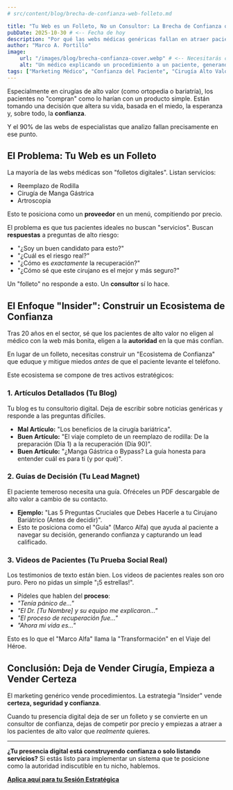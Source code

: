 ```yaml
---
# src/content/blog/brecha-de-confianza-web-folleto.md

title: "Tu Web es un Folleto, No un Consultor: La Brecha de Confianza que Cuesta Cirugías"
pubDate: 2025-10-30 # <-- Fecha de hoy
description: "Por qué las webs médicas genéricas fallan en atraer pacientes de alto valor (ortopedia, bariatría) y cómo construir un 'Ecosistema de Confianza' en su lugar."
author: "Marco A. Portillo"
image:
    url: "/images/blog/brecha-confianza-cover.webp" # <-- Necesitarás crear esta imagen
    alt: "Un médico explicando un procedimiento a un paciente, generando confianza"
tags: ["Marketing Médico", "Confianza del Paciente", "Cirugía Alto Valor", "Estrategia Digital"]
---
```


Especialmente en cirugías de alto valor (como ortopedia o bariatría), los pacientes no "compran" como lo harían con un producto simple. Están tomando una decisión que altera su vida, basada en el miedo, la esperanza y, sobre todo, la **confianza**.

Y el 90% de las webs de especialistas que analizo fallan precisamente en ese punto.

## El Problema: Tu Web es un Folleto

La mayoría de las webs médicas son "folletos digitales". Listan servicios:
* Reemplazo de Rodilla
* Cirugía de Manga Gástrica
* Artroscopia

Esto te posiciona como un **proveedor** en un menú, compitiendo por precio.

El problema es que tus pacientes ideales no buscan "servicios". Buscan **respuestas** a preguntas de alto riesgo:
* "¿Soy un buen candidato para esto?"
* "¿Cuál es el riesgo real?"
* "¿Cómo es *exactamente* la recuperación?"
* "¿Cómo sé que este cirujano es el mejor y más seguro?"

Un "folleto" no responde a esto. Un **consultor** sí lo hace.

## El Enfoque "Insider": Construir un Ecosistema de Confianza

Tras 20 años en el sector, sé que los pacientes de alto valor no eligen al médico con la web más bonita, eligen a la **autoridad** en la que más confían.

En lugar de un folleto, necesitas construir un "Ecosistema de Confianza" que eduque y mitigue miedos *antes* de que el paciente levante el teléfono.

Este ecosistema se compone de tres activos estratégicos:

### 1. Artículos Detallados (Tu Blog)
Tu blog es tu consultorio digital. Deja de escribir sobre noticias genéricas y responde a las preguntas difíciles.
* **Mal Artículo:** "Los beneficios de la cirugía bariátrica".
* **Buen Artículo:** "El viaje completo de un reemplazo de rodilla: De la preparación (Día 1) a la recuperación (Día 90)".
* **Buen Artículo:** "¿Manga Gástrica o Bypass? La guía honesta para entender cuál es para ti (y por qué)".

### 2. Guías de Decisión (Tu Lead Magnet)
El paciente temeroso necesita una guía. Ofréceles un PDF descargable de alto valor a cambio de su contacto.
* **Ejemplo:** "Las 5 Preguntas Cruciales que Debes Hacerle a tu Cirujano Bariátrico (Antes de decidir)".
* Esto te posiciona como el "Guía" (Marco Alfa) que ayuda al paciente a navegar su decisión, generando confianza y capturando un lead calificado.

### 3. Videos de Pacientes (Tu Prueba Social Real)
Los testimonios de texto están bien. Los videos de pacientes reales son oro puro. Pero no pidas un simple "¡5 estrellas!".
* Pídeles que hablen del **proceso**:
* *"Tenía pánico de..."*
* *"El Dr. [Tu Nombre] y su equipo me explicaron..."*
* *"El proceso de recuperación fue..."*
* *"Ahora mi vida es..."*

Esto es lo que el "Marco Alfa" llama la "Transformación" en el Viaje del Héroe.

## Conclusión: Deja de Vender Cirugía, Empieza a Vender Certeza

El marketing genérico vende procedimientos. La estrategia "Insider" vende **certeza, seguridad y confianza**.

Cuando tu presencia digital deja de ser un folleto y se convierte en un consultor de confianza, dejas de competir por precio y empiezas a atraer a los pacientes de alto valor que *realmente* quieres.

---
**¿Tu presencia digital está construyendo confianza o solo listando servicios?** Si estás listo para implementar un sistema que te posicione como la autoridad indiscutible en tu nicho, hablemos.

**[Aplica aquí para tu Sesión Estratégica](/aplicar/)**